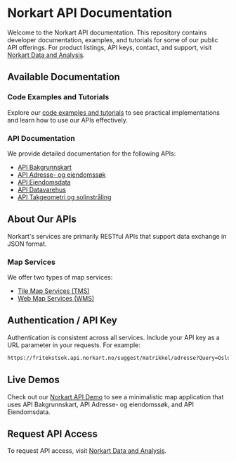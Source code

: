 # Norkart API Documentation

Welcome to the Norkart API documentation. This repository contains developer documentation, examples, and tutorials for some of our public API offerings. For product listings, API keys, contact, and support, visit [Norkart Data and Analysis](https://www.norkart.no/dataoganalyse/).

## Available Documentation

### Code Examples and Tutorials
Explore our [code examples and tutorials](<code and tutorials/README.md>) to see practical implementations and learn how to use our APIs effectively.

### API Documentation
We provide detailed documentation for the following APIs:

* [API Bakgrunnskart](API_Bakgrunnskart/README.md)
* [API Adresse- og eiendomssøk](API_Adresse-_og_eiendomssøk/README.md)
* [API Eiendomsdata](API_Eiendomsdata/README.md)
* [API Datavarehus](API_Datavarehus/README.md)
* [API Takgeometri og solinstråling](API_Takgeometri_og_solinnstråling/README.md)

## About Our APIs
Norkart's services are primarily RESTful APIs that support data exchange in JSON format.

### Map Services
We offer two types of map services:
- [Tile Map Services (TMS)](Articles/TMS/README.md)
- [Web Map Services (WMS)](Articles/WMS/README.md)

## Authentication / API Key
Authentication is consistent across all services. Include your API key as a URL parameter in your requests. For example:
```bash
https://fritekstsok.api.norkart.no/suggest/matrikkel/adresse?Query=Oslovei&api_key={{YOUR_API_KEY}}
```

## Live Demos
Check out our [Norkart API Demo](https://mango-flower-0fd4d4b03.azurestaticapps.net/) to see a minimalistic map application that uses API Bakgrunnskart, API Adresse- og eiendomssøk, and API Eiendomsdata.

## Request API Access
To request API access, visit [Norkart Data and Analysis](https://www.norkart.no/dataoganalyse/).